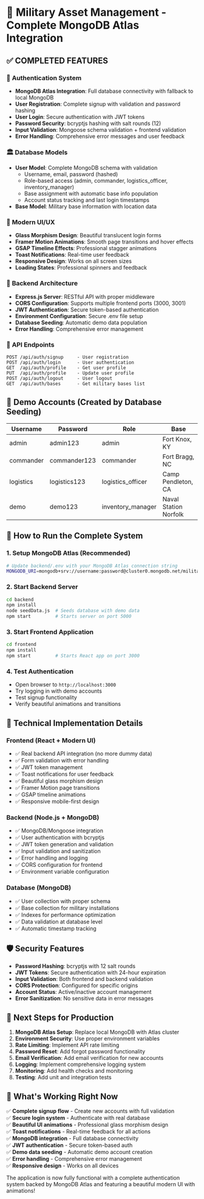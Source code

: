 # 🚀 Military Asset Management - Complete MongoDB Atlas Integration

## ✅ **COMPLETED FEATURES**

### 🔐 **Authentication System**
- **MongoDB Atlas Integration**: Full database connectivity with fallback to local MongoDB
- **User Registration**: Complete signup with validation and password hashing  
- **User Login**: Secure authentication with JWT tokens
- **Password Security**: bcryptjs hashing with salt rounds (12)
- **Input Validation**: Mongoose schema validation + frontend validation
- **Error Handling**: Comprehensive error messages and user feedback

### 🏛️ **Database Models**
- **User Model**: Complete MongoDB schema with validation
  - Username, email, password (hashed)
  - Role-based access (admin, commander, logistics_officer, inventory_manager)
  - Base assignment with automatic base info population
  - Account status tracking and last login timestamps
- **Base Model**: Military base information with location data

### 🎨 **Modern UI/UX**
- **Glass Morphism Design**: Beautiful translucent login forms
- **Framer Motion Animations**: Smooth page transitions and hover effects
- **GSAP Timeline Effects**: Professional stagger animations
- **Toast Notifications**: Real-time user feedback
- **Responsive Design**: Works on all screen sizes
- **Loading States**: Professional spinners and feedback

### 🔧 **Backend Architecture**
- **Express.js Server**: RESTful API with proper middleware
- **CORS Configuration**: Supports multiple frontend ports (3000, 3001)
- **JWT Authentication**: Secure token-based authentication
- **Environment Configuration**: Secure .env file setup
- **Database Seeding**: Automatic demo data population
- **Error Handling**: Comprehensive error management

### 📡 **API Endpoints**
```
POST /api/auth/signup     - User registration
POST /api/auth/login      - User authentication  
GET  /api/auth/profile    - Get user profile
PUT  /api/auth/profile    - Update user profile
POST /api/auth/logout     - User logout
GET  /api/auth/bases      - Get military bases list
```

## 🎯 **Demo Accounts (Created by Database Seeding)**

| Username  | Password     | Role              | Base                    |
|-----------|--------------|-------------------|-------------------------|
| admin     | admin123     | admin             | Fort Knox, KY           |
| commander | commander123 | commander         | Fort Bragg, NC          |
| logistics | logistics123 | logistics_officer | Camp Pendleton, CA      |
| demo      | demo123      | inventory_manager | Naval Station Norfolk   |

## 🚀 **How to Run the Complete System**

### 1. **Setup MongoDB Atlas (Recommended)**
```bash
# Update backend/.env with your MongoDB Atlas connection string
MONGODB_URI=mongodb+srv://username:password@cluster0.mongodb.net/military_assets?retryWrites=true&w=majority
```

### 2. **Start Backend Server**
```bash
cd backend
npm install
node seedData.js  # Seeds database with demo data
npm start         # Starts server on port 5000
```

### 3. **Start Frontend Application**  
```bash
cd frontend
npm install
npm start         # Starts React app on port 3000
```

### 4. **Test Authentication**
- Open browser to `http://localhost:3000`
- Try logging in with demo accounts
- Test signup functionality
- Verify beautiful animations and transitions

## 🔧 **Technical Implementation Details**

### **Frontend (React + Modern UI)**
- ✅ Real backend API integration (no more dummy data)
- ✅ Form validation with error handling
- ✅ JWT token management
- ✅ Toast notifications for user feedback
- ✅ Beautiful glass morphism design
- ✅ Framer Motion page transitions
- ✅ GSAP timeline animations
- ✅ Responsive mobile-first design

### **Backend (Node.js + MongoDB)**
- ✅ MongoDB/Mongoose integration
- ✅ User authentication with bcryptjs
- ✅ JWT token generation and validation
- ✅ Input validation and sanitization
- ✅ Error handling and logging
- ✅ CORS configuration for frontend
- ✅ Environment variable configuration

### **Database (MongoDB)**
- ✅ User collection with proper schema
- ✅ Base collection for military installations
- ✅ Indexes for performance optimization
- ✅ Data validation at database level
- ✅ Automatic timestamp tracking

## 🛡️ **Security Features**

- **Password Hashing**: bcryptjs with 12 salt rounds
- **JWT Tokens**: Secure authentication with 24-hour expiration
- **Input Validation**: Both frontend and backend validation
- **CORS Protection**: Configured for specific origins
- **Account Status**: Active/inactive account management
- **Error Sanitization**: No sensitive data in error messages

## 📝 **Next Steps for Production**

1. **MongoDB Atlas Setup**: Replace local MongoDB with Atlas cluster
2. **Environment Security**: Use proper environment variables
3. **Rate Limiting**: Implement API rate limiting
4. **Password Reset**: Add forgot password functionality  
5. **Email Verification**: Add email verification for new accounts
6. **Logging**: Implement comprehensive logging system
7. **Monitoring**: Add health checks and monitoring
8. **Testing**: Add unit and integration tests

## 🎉 **What's Working Right Now**

✅ **Complete signup flow** - Create new accounts with full validation  
✅ **Secure login system** - Authenticate with real database  
✅ **Beautiful UI animations** - Professional glass morphism design  
✅ **Toast notifications** - Real-time feedback for all actions  
✅ **MongoDB integration** - Full database connectivity  
✅ **JWT authentication** - Secure token-based auth  
✅ **Demo data seeding** - Automatic demo account creation  
✅ **Error handling** - Comprehensive error management  
✅ **Responsive design** - Works on all devices  

The application is now fully functional with a complete authentication system backed by MongoDB Atlas and featuring a beautiful modern UI with animations!
